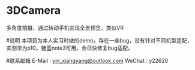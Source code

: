 # 3DCamera
多角度拍摄，通过转动手机实现全景预览，类似VR


#说明
本项目为本人实习时做的demo，存在一些bug，没有针对不同机型适配，实测华为p10，魅蓝note3可用。会尽快修复bug适配。


#联系邮箱
E-Mail : yin_xiangyang@outlook.com
WeChat : y22620
